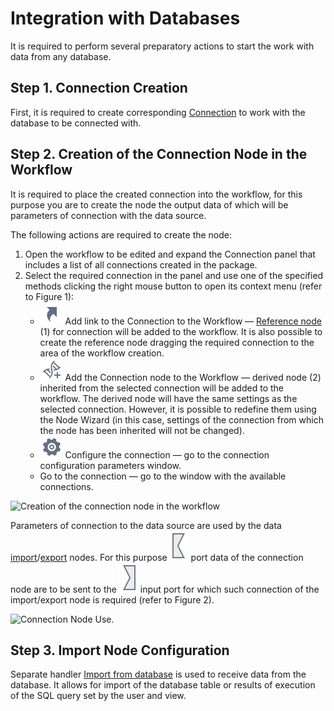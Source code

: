 # Integration with Databases

It is required to perform several preparatory actions to start the work with data from any database.

## Step 1. Connection Creation

First, it is required to create corresponding [Connection](../integration/connections/README.md) to work with the database to be connected with.

## Step 2. Creation of the Connection Node in the Workflow

It is required to place the created connection into the workflow, for this purpose you are to create the node the output data of which will be parameters of connection with the data source.

The following actions are required to create the node:

1. Open the workflow to be edited and expand the Connection panel that includes a list of all connections created in the package.
2. Select the required connection in the panel and use one of the specified methods clicking the right mouse button to open its context menu (refer to Figure 1):
   * ![ ](../images/icons/toolbar-controls/show-reference-links_default.svg) Add link to the Connection to the Workflow — [Reference node](../processors/control/unit-link.md) (1) for connection will be added to the workflow. It is also possible to create the reference node dragging the required connection to the area of the workflow creation.
   * ![ ](../images/icons/toolbar-controls/derive-node_default.svg) Add the Connection node to the Workflow — derived node (2) inherited from the selected connection will be added to the workflow. The derived node will have the same settings as the selected connection. However, it is possible to redefine them using the Node Wizard (in this case, settings of the connection from which the node has been inherited will not be changed).
   * ![ ](../images/icons/toolbar-controls/setup_default.svg) Configure the connection — go to the connection configuration parameters window.
   * Go to the connection — go to the window with the available connections.

![Creation of the connection node in the workflow](./database-1.png)

Parameters of connection to the data source are used by the data [import](../integration/import/README.md)/[export](../integration/export/README.md) nodes. For this purpose ![ ](../images/icons/app/node/ports/outputs/link_inactive.svg) port data of the connection node are to be sent to the ![ ](../images/icons/app/node/ports/inputs/link_inactive.svg) input port for which such connection of the import/export node is required (refer to Figure 2).

![Connection Node Use.](./database-2.png)

## Step 3. Import Node Configuration

Separate handler [Import from database](../integration/import/database.md) is used to receive data from the database. It allows for import of the database table or results of execution of the SQL query set by the user and view.
